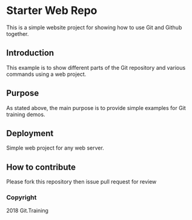 # Starter Web Repo

This is a simple website project for showing how to use Git and Github together.

## Introduction

This example is to show different parts of the Git repository and various commands using a web project.

## Purpose

As stated above, the main purpose is to provide simple examples for Git training demos.

## Deployment
Simple web project for any web server.

## How to contribute
Please fork this repository then issue pull request for review

### Copyright
2018 Git.Training